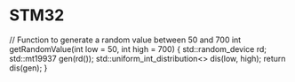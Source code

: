 # STM32



// Function to generate a random value between 50 and 700
int getRandomValue(int low = 50, int high = 700) {
    std::random_device rd;
    std::mt19937 gen(rd());
    std::uniform_int_distribution<> dis(low, high);
    return dis(gen);
}
